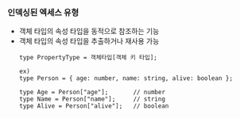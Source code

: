 ### 인덱싱된 엑세스 유형
- 객체 타입의 속성 타입을 동적으로 참조하는 기능 
- 객체 타입의 속성 타입을 추출하거나 재사용 가능
    ~~~
    type PropertyType = 객체타입[객체 키 타입];
  
    ex)
    type Person = { age: number, name: string, alive: boolean };
  
    type Age = Person["age"];       // number
    type Name = Person["name"];     // string
    type Alive = Person["alive"];   // boolean
    ~~~